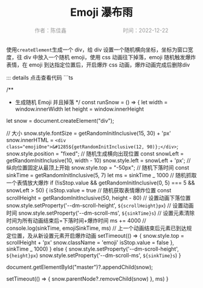 <h1 style="text-align: center">Emoji 瀑布雨</h1>
<div style="display: flex;color: #999;justify-content: space-around;">
  <div>作者：陈佳鑫</div>
  <div>时间：2022-12-22</div>
</div>
<br />

使用`createElement`生成一个 div，给 div 设置一个随机横向坐标，坐标为窗口宽度，往 div 中放入一个随机 emoji，使用 css 动画往下掉落，emoji 随机触发爆炸表情，在 emoji 到达指定位置后，开启爆炸 css 动画，爆炸动画完成后删除div

<EmojiWaterfall />
::: details 点击查看代码
```ts

/\*\*

- 生成随机 Emoji 并且掉落
  \*/
  const runSnow = () => {
  let width = window.innerWidth
  let height = window.innerHeight

let snow = document.createElement("div");

// 大小
snow.style.fontSize = getRandomInitInclusive(15, 30) + 'px'
snow.innerHTML = `<div class="emojiOne">&#1285${getRandomInitInclusive(12, 90)};</div>`;
snow.style.position = "fixed";
// 随机生成横向出现位置
const snowLeft = getRandomInitInclusive(10, width - 10)
snow.style.left = snowLeft + 'px';
// 纵向位置固定从最顶上开始
snow.style.top = "-50px";
// 随机下落时间
const sinkTime = getRandomInitInclusive(5, 7)
let ms = sinkTime _ 1000
// 随机抓取一个表情放大爆炸
if (!isStop.value && getRandomInitInclusive(0, 5) === 5 && snowLeft > 50) {
isStop.value = true
// 随机获取表情爆炸位置
const scrollHeight = getRandomInitInclusive(50, height - 80)
// 设置动画下落位置
snow.style.setProperty('--dm-scroll-height', `${scrollHeight}px`)
// 设置动画时间
snow.style.setProperty('--dm-scroll-ms', `${sinkTime}s`)
// 设置元素清除时间为所有动画结束后=下落时间+爆炸时间
ms += 4000
// console.log(sinkTime, emojiSinkTime, ms)
// 上一个动画结束后元素已到达规定位置，及从新设置元素开启爆炸动画
setTimeout(() => {
snow.style.top = scrollHeight + 'px'
snow.className = 'emoji'
isStop.value = false
}, sinkTime _ 1000)
} else {
snow.style.setProperty('--dm-scroll-height', `${height}px`)
snow.style.setProperty('--dm-scroll-ms', `${sinkTime}s`)
}

document.getElementById("master")?.appendChild(snow);

setTimeout(() => {
snow.parentNode?.removeChild(snow)
}, ms)
}

```

```
